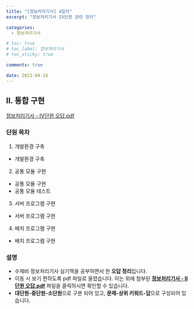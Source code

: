 ```yaml
---
title: "[정보처리기사] 4일차"
excerpt: "정보처리기사 IV단원 관련 정리"

categories:
  - 정보처리기사

# toc: true
# toc_label: 정보처리기사
# toc_sticky: true

comments: true

date: 2021-04-16
---
```


## II. 통합 구현
<a href="/assets/images/pdfs/2021-04-19-certificate-day04.pdf" class="btn" target="_blank"><i class="far fa-file-pdf"></i><span> 정보처리기사 - IV단원 오답.pdf</span></a>

### 단원 목차
1. 개발환경 구축
  * 개발환경 구축
2. 공통 모듈 구현
  * 공통 모듈 구현
  * 공통 모듈 테스트
3. 서버 프로그램 구현
  * 서버 프로그램 구현
4. 배치 프로그램 구현
  * 배치 프로그램 구현

### 설명
* 수제비 정보처리기사 실기책을 공부하면서 한 **오답 정리**입니다.
* 이동 시 보기 편하도록 pdf 파일로 올렸습니다. 이는 위에 첨부된 <span style="cursor:pointer;" onclick="window.scrollTo(0,0);"><b><u>정보처리기사 - II단원 오답.pdf</u></b></span> 파일을 클릭하시면 확인할 수 있습니다.
* **대단원-중단원-소단원**으로 구분 되어 있고, **문제-상위 키워드-답**으로 구성되어 있습니다.